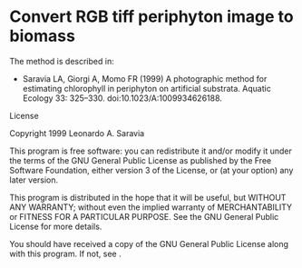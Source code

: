 # Convert RGB tiff periphyton image to biomass

The method is described in:

* Saravia LA, Giorgi A, Momo FR (1999) A photographic method for estimating chlorophyll in periphyton on artificial substrata. Aquatic Ecology 33: 325–330. doi:10.1023/A:1009934626188.

License

Copyright 1999 Leonardo A. Saravia

This program is free software: you can redistribute it and/or modify
it under the terms of the GNU General Public License as published by
the Free Software Foundation, either version 3 of the License, or
(at your option) any later version.

This program is distributed in the hope that it will be useful,
but WITHOUT ANY WARRANTY; without even the implied warranty of
MERCHANTABILITY or FITNESS FOR A PARTICULAR PURPOSE.  See the
GNU General Public License for more details.

You should have received a copy of the GNU General Public License
along with this program.  If not, see [](http://www.gnu.org/licenses/).
